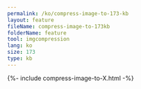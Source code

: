 ```yaml
---
permalink: /ko/compress-image-to-173-kb
layout: feature
fileName: compress-image-to-173kb
folderName: feature
tool: imgcompression
lang: ko
size: 173
type: kb
---
```


{%- include compress-image-to-X.html -%}
